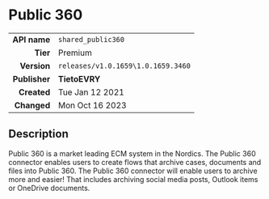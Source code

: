 # Public 360
| | |
|-:|-|
|**API name**|`shared_public360`|
|**Tier**|Premium|
|**Version**|`releases/v1.0.1659\1.0.1659.3460`|
|**Publisher**|**TietoEVRY**|
|**Created**|Tue Jan 12 2021|
|**Changed**|Mon Oct 16 2023|

## Description
Public 360 is a market leading ECM system in the Nordics. The Public 360 connector enables users to create flows that archive cases, documents and files into Public 360. The Public 360 connector will enable users to archive more and easier! That includes archiving social media posts, Outlook items or OneDrive documents.
